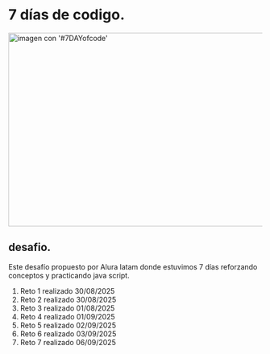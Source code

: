 # 7 días de codigo.
<img width="1120" height="385" alt="imagen con '#7DAYofcode'" src="https://github.com/user-attachments/assets/d252b449-83eb-45e1-a2ca-bf810323f5bd" />

## desafio.

Este desafío propuesto por Alura latam donde estuvimos 7 días reforzando conceptos y practicando java script.


1. Reto 1 realizado 30/08/2025
2. Reto 2 realizado 30/08/2025
3. Reto 3 realizado 01/08/2025
4. Reto 4 realizado 01/09/2025
5. Reto 5 realizado 02/09/2025
6. Reto 6 realizado 03/09/2025
7. Reto 7 realizado 06/09/2025
